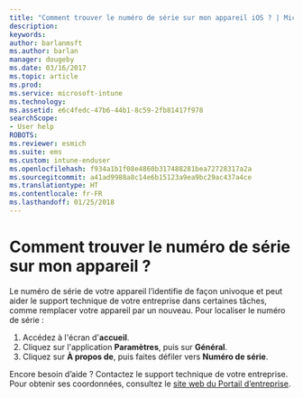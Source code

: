 ```yaml
---
title: "Comment trouver le numéro de série sur mon appareil iOS ? | Microsoft Docs"
description: 
keywords: 
author: barlanmsft
ms.author: barlan
manager: dougeby
ms.date: 03/16/2017
ms.topic: article
ms.prod: 
ms.service: microsoft-intune
ms.technology: 
ms.assetid: e6c4fedc-47b6-44b1-8c59-2fb81417f978
searchScope:
- User help
ROBOTS: 
ms.reviewer: esmich
ms.suite: ems
ms.custom: intune-enduser
ms.openlocfilehash: f934a1b1f08e4860b317488281bea72728317a2a
ms.sourcegitcommit: a41ad9988a8c14e6b15123a9ea9bc29ac437a4ce
ms.translationtype: HT
ms.contentlocale: fr-FR
ms.lasthandoff: 01/25/2018
---
```

# <a name="how-do-i-find-the-serial-number-on-my-device"></a>Comment trouver le numéro de série sur mon appareil ?

Le numéro de série de votre appareil l’identifie de façon univoque et peut aider le support technique de votre entreprise dans certaines tâches, comme remplacer votre appareil par un nouveau. Pour localiser le numéro de série :

1. Accédez à l'écran d'__accueil__.
2. Cliquez sur l'application __Paramètres__, puis sur __Général__.
3. Cliquez sur __À propos de__, puis faites défiler vers __Numéro de série__.

Encore besoin d’aide ? Contactez le support technique de votre entreprise. Pour obtenir ses coordonnées, consultez le [site web du Portail d’entreprise](https://portal.manage.microsoft.com#HelpDeskDialog).
